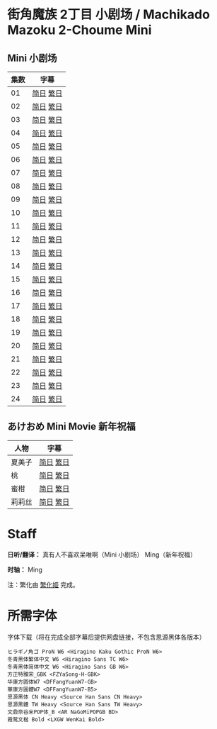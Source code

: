 # 街角魔族 2丁目 小剧场 / Machikado Mazoku 2-Choume Mini
## Mini 小剧场
| 集数 | 字幕 |
| ---- | ---- |
| 01 | [简日](https://raw.githubusercontent.com/MingYSub/SubsArchive/main/Archive/Machikado%20Mazoku%202-Choume/Mini/%5BMingY%5D%20Machikado%20Mazoku%202-Choume%20Mini%20%5B01%5D.CHS_JPN.ass) [繁日](https://raw.githubusercontent.com/MingYSub/SubsArchive/main/Archive/Machikado%20Mazoku%202-Choume/Mini/%5BMingY%5D%20Machikado%20Mazoku%202-Choume%20Mini%20%5B01%5D.CHT_JPN.ass) |
| 02 | [简日](https://raw.githubusercontent.com/MingYSub/SubsArchive/main/Archive/Machikado%20Mazoku%202-Choume/Mini/%5BMingY%5D%20Machikado%20Mazoku%202-Choume%20Mini%20%5B02%5D.CHS_JPN.ass) [繁日](https://raw.githubusercontent.com/MingYSub/SubsArchive/main/Archive/Machikado%20Mazoku%202-Choume/Mini/%5BMingY%5D%20Machikado%20Mazoku%202-Choume%20Mini%20%5B02%5D.CHT_JPN.ass) |
| 03 | [简日](https://raw.githubusercontent.com/MingYSub/SubsArchive/main/Archive/Machikado%20Mazoku%202-Choume/Mini/%5BMingY%5D%20Machikado%20Mazoku%202-Choume%20Mini%20%5B03%5D.CHS_JPN.ass) [繁日](https://raw.githubusercontent.com/MingYSub/SubsArchive/main/Archive/Machikado%20Mazoku%202-Choume/Mini/%5BMingY%5D%20Machikado%20Mazoku%202-Choume%20Mini%20%5B03%5D.CHT_JPN.ass) |
| 04 | [简日](https://raw.githubusercontent.com/MingYSub/SubsArchive/main/Archive/Machikado%20Mazoku%202-Choume/Mini/%5BMingY%5D%20Machikado%20Mazoku%202-Choume%20Mini%20%5B04%5D.CHS_JPN.ass) [繁日](https://raw.githubusercontent.com/MingYSub/SubsArchive/main/Archive/Machikado%20Mazoku%202-Choume/Mini/%5BMingY%5D%20Machikado%20Mazoku%202-Choume%20Mini%20%5B04%5D.CHT_JPN.ass) |
| 05 | [简日](https://raw.githubusercontent.com/MingYSub/SubsArchive/main/Archive/Machikado%20Mazoku%202-Choume/Mini/%5BMingY%5D%20Machikado%20Mazoku%202-Choume%20Mini%20%5B05%5D.CHS_JPN.ass) [繁日](https://raw.githubusercontent.com/MingYSub/SubsArchive/main/Archive/Machikado%20Mazoku%202-Choume/Mini/%5BMingY%5D%20Machikado%20Mazoku%202-Choume%20Mini%20%5B05%5D.CHT_JPN.ass) |
| 06 | [简日](https://raw.githubusercontent.com/MingYSub/SubsArchive/main/Archive/Machikado%20Mazoku%202-Choume/Mini/%5BMingY%5D%20Machikado%20Mazoku%202-Choume%20Mini%20%5B06%5D.CHS_JPN.ass) [繁日](https://raw.githubusercontent.com/MingYSub/SubsArchive/main/Archive/Machikado%20Mazoku%202-Choume/Mini/%5BMingY%5D%20Machikado%20Mazoku%202-Choume%20Mini%20%5B06%5D.CHT_JPN.ass) |
| 07 | [简日](https://raw.githubusercontent.com/MingYSub/SubsArchive/main/Archive/Machikado%20Mazoku%202-Choume/Mini/%5BMingY%5D%20Machikado%20Mazoku%202-Choume%20Mini%20%5B07%5D.CHS_JPN.ass) [繁日](https://raw.githubusercontent.com/MingYSub/SubsArchive/main/Archive/Machikado%20Mazoku%202-Choume/Mini/%5BMingY%5D%20Machikado%20Mazoku%202-Choume%20Mini%20%5B07%5D.CHT_JPN.ass) |
| 08 | [简日](https://raw.githubusercontent.com/MingYSub/SubsArchive/main/Archive/Machikado%20Mazoku%202-Choume/Mini/%5BMingY%5D%20Machikado%20Mazoku%202-Choume%20Mini%20%5B08%5D.CHS_JPN.ass) [繁日](https://raw.githubusercontent.com/MingYSub/SubsArchive/main/Archive/Machikado%20Mazoku%202-Choume/Mini/%5BMingY%5D%20Machikado%20Mazoku%202-Choume%20Mini%20%5B08%5D.CHT_JPN.ass) |
| 09 | [简日](https://raw.githubusercontent.com/MingYSub/SubsArchive/main/Archive/Machikado%20Mazoku%202-Choume/Mini/%5BMingY%5D%20Machikado%20Mazoku%202-Choume%20Mini%20%5B09%5D.CHS_JPN.ass) [繁日](https://raw.githubusercontent.com/MingYSub/SubsArchive/main/Archive/Machikado%20Mazoku%202-Choume/Mini/%5BMingY%5D%20Machikado%20Mazoku%202-Choume%20Mini%20%5B09%5D.CHT_JPN.ass) |
| 10 | [简日](https://raw.githubusercontent.com/MingYSub/SubsArchive/main/Archive/Machikado%20Mazoku%202-Choume/Mini/%5BMingY%5D%20Machikado%20Mazoku%202-Choume%20Mini%20%5B10%5D.CHS_JPN.ass) [繁日](https://raw.githubusercontent.com/MingYSub/SubsArchive/main/Archive/Machikado%20Mazoku%202-Choume/Mini/%5BMingY%5D%20Machikado%20Mazoku%202-Choume%20Mini%20%5B10%5D.CHT_JPN.ass) |
| 11 | [简日](https://raw.githubusercontent.com/MingYSub/SubsArchive/main/Archive/Machikado%20Mazoku%202-Choume/Mini/%5BMingY%5D%20Machikado%20Mazoku%202-Choume%20Mini%20%5B11%5D.CHS_JPN.ass) [繁日](https://raw.githubusercontent.com/MingYSub/SubsArchive/main/Archive/Machikado%20Mazoku%202-Choume/Mini/%5BMingY%5D%20Machikado%20Mazoku%202-Choume%20Mini%20%5B11%5D.CHT_JPN.ass) |
| 12 | [简日](https://raw.githubusercontent.com/MingYSub/SubsArchive/main/Archive/Machikado%20Mazoku%202-Choume/Mini/%5BMingY%5D%20Machikado%20Mazoku%202-Choume%20Mini%20%5B12%5D.CHS_JPN.ass) [繁日](https://raw.githubusercontent.com/MingYSub/SubsArchive/main/Archive/Machikado%20Mazoku%202-Choume/Mini/%5BMingY%5D%20Machikado%20Mazoku%202-Choume%20Mini%20%5B12%5D.CHT_JPN.ass) |
| 13 | [简日](https://raw.githubusercontent.com/MingYSub/SubsArchive/main/Archive/Machikado%20Mazoku%202-Choume/Mini/%5BMingY%5D%20Machikado%20Mazoku%202-Choume%20Mini%20%5B13%5D.CHS_JPN.ass) [繁日](https://raw.githubusercontent.com/MingYSub/SubsArchive/main/Archive/Machikado%20Mazoku%202-Choume/Mini/%5BMingY%5D%20Machikado%20Mazoku%202-Choume%20Mini%20%5B13%5D.CHT_JPN.ass) |
| 14 | [简日](https://raw.githubusercontent.com/MingYSub/SubsArchive/main/Archive/Machikado%20Mazoku%202-Choume/Mini/%5BMingY%5D%20Machikado%20Mazoku%202-Choume%20Mini%20%5B14%5D.CHS_JPN.ass) [繁日](https://raw.githubusercontent.com/MingYSub/SubsArchive/main/Archive/Machikado%20Mazoku%202-Choume/Mini/%5BMingY%5D%20Machikado%20Mazoku%202-Choume%20Mini%20%5B14%5D.CHT_JPN.ass) |
| 15 | [简日](https://raw.githubusercontent.com/MingYSub/SubsArchive/main/Archive/Machikado%20Mazoku%202-Choume/Mini/%5BMingY%5D%20Machikado%20Mazoku%202-Choume%20Mini%20%5B15%5D.CHS_JPN.ass) [繁日](https://raw.githubusercontent.com/MingYSub/SubsArchive/main/Archive/Machikado%20Mazoku%202-Choume/Mini/%5BMingY%5D%20Machikado%20Mazoku%202-Choume%20Mini%20%5B15%5D.CHT_JPN.ass) |
| 16 | [简日](https://raw.githubusercontent.com/MingYSub/SubsArchive/main/Archive/Machikado%20Mazoku%202-Choume/Mini/%5BMingY%5D%20Machikado%20Mazoku%202-Choume%20Mini%20%5B16%5D.CHS_JPN.ass) [繁日](https://raw.githubusercontent.com/MingYSub/SubsArchive/main/Archive/Machikado%20Mazoku%202-Choume/Mini/%5BMingY%5D%20Machikado%20Mazoku%202-Choume%20Mini%20%5B16%5D.CHT_JPN.ass) |
| 17 | [简日](https://raw.githubusercontent.com/MingYSub/SubsArchive/main/Archive/Machikado%20Mazoku%202-Choume/Mini/%5BMingY%5D%20Machikado%20Mazoku%202-Choume%20Mini%20%5B17%5D.CHS_JPN.ass) [繁日](https://raw.githubusercontent.com/MingYSub/SubsArchive/main/Archive/Machikado%20Mazoku%202-Choume/Mini/%5BMingY%5D%20Machikado%20Mazoku%202-Choume%20Mini%20%5B17%5D.CHT_JPN.ass) |
| 18 | [简日](https://raw.githubusercontent.com/MingYSub/SubsArchive/main/Archive/Machikado%20Mazoku%202-Choume/Mini/%5BMingY%5D%20Machikado%20Mazoku%202-Choume%20Mini%20%5B18%5D.CHS_JPN.ass) [繁日](https://raw.githubusercontent.com/MingYSub/SubsArchive/main/Archive/Machikado%20Mazoku%202-Choume/Mini/%5BMingY%5D%20Machikado%20Mazoku%202-Choume%20Mini%20%5B18%5D.CHT_JPN.ass) |
| 19 | [简日](https://raw.githubusercontent.com/MingYSub/SubsArchive/main/Archive/Machikado%20Mazoku%202-Choume/Mini/%5BMingY%5D%20Machikado%20Mazoku%202-Choume%20Mini%20%5B19%5D.CHS_JPN.ass) [繁日](https://raw.githubusercontent.com/MingYSub/SubsArchive/main/Archive/Machikado%20Mazoku%202-Choume/Mini/%5BMingY%5D%20Machikado%20Mazoku%202-Choume%20Mini%20%5B19%5D.CHT_JPN.ass) |
| 20 | [简日](https://raw.githubusercontent.com/MingYSub/SubsArchive/main/Archive/Machikado%20Mazoku%202-Choume/Mini/%5BMingY%5D%20Machikado%20Mazoku%202-Choume%20Mini%20%5B20%5D.CHS_JPN.ass) [繁日](https://raw.githubusercontent.com/MingYSub/SubsArchive/main/Archive/Machikado%20Mazoku%202-Choume/Mini/%5BMingY%5D%20Machikado%20Mazoku%202-Choume%20Mini%20%5B20%5D.CHT_JPN.ass) |
| 21 | [简日](https://raw.githubusercontent.com/MingYSub/SubsArchive/main/Archive/Machikado%20Mazoku%202-Choume/Mini/%5BMingY%5D%20Machikado%20Mazoku%202-Choume%20Mini%20%5B21%5D.CHS_JPN.ass) [繁日](https://raw.githubusercontent.com/MingYSub/SubsArchive/main/Archive/Machikado%20Mazoku%202-Choume/Mini/%5BMingY%5D%20Machikado%20Mazoku%202-Choume%20Mini%20%5B21%5D.CHT_JPN.ass) |
| 22 | [简日](https://raw.githubusercontent.com/MingYSub/SubsArchive/main/Archive/Machikado%20Mazoku%202-Choume/Mini/%5BMingY%5D%20Machikado%20Mazoku%202-Choume%20Mini%20%5B22%5D.CHS_JPN.ass) [繁日](https://raw.githubusercontent.com/MingYSub/SubsArchive/main/Archive/Machikado%20Mazoku%202-Choume/Mini/%5BMingY%5D%20Machikado%20Mazoku%202-Choume%20Mini%20%5B22%5D.CHT_JPN.ass) |
| 23 | [简日](https://raw.githubusercontent.com/MingYSub/SubsArchive/main/Archive/Machikado%20Mazoku%202-Choume/Mini/%5BMingY%5D%20Machikado%20Mazoku%202-Choume%20Mini%20%5B23%5D.CHS_JPN.ass) [繁日](https://raw.githubusercontent.com/MingYSub/SubsArchive/main/Archive/Machikado%20Mazoku%202-Choume/Mini/%5BMingY%5D%20Machikado%20Mazoku%202-Choume%20Mini%20%5B23%5D.CHT_JPN.ass) |
| 24 | [简日](https://raw.githubusercontent.com/MingYSub/SubsArchive/main/Archive/Machikado%20Mazoku%202-Choume/Mini/%5BMingY%5D%20Machikado%20Mazoku%202-Choume%20Mini%20%5B24%5D.CHS_JPN.ass) [繁日](https://raw.githubusercontent.com/MingYSub/SubsArchive/main/Archive/Machikado%20Mazoku%202-Choume/Mini/%5BMingY%5D%20Machikado%20Mazoku%202-Choume%20Mini%20%5B24%5D.CHT_JPN.ass) |

## あけおめ Mini Movie 新年祝福
| 人物 | 字幕 |
| ---- | ---- |
| 夏美子 | [简日](https://raw.githubusercontent.com/MingYSub/SubsArchive/main/Archive/Machikado%20Mazoku%202-Choume/Mini/%5BMingY%5D%20Machikado%20Mazoku%202-Choume%20Akeome%20Mini%20Movie%20%5BShamiko%5D.CHS_JPN.ass) [繁日](https://raw.githubusercontent.com/MingYSub/SubsArchive/main/Archive/Machikado%20Mazoku%202-Choume/Mini/%5BMingY%5D%20Machikado%20Mazoku%202-Choume%20Akeome%20Mini%20Movie%20%5BShamiko%5D.CHT_JPN.ass) |
| 桃 | [简日](https://raw.githubusercontent.com/MingYSub/SubsArchive/main/Archive/Machikado%20Mazoku%202-Choume/Mini/%5BMingY%5D%20Machikado%20Mazoku%202-Choume%20Akeome%20Mini%20Movie%20%5BMomo%5D.CHS_JPN.ass) [繁日](https://raw.githubusercontent.com/MingYSub/SubsArchive/main/Archive/Machikado%20Mazoku%202-Choume/Mini/%5BMingY%5D%20Machikado%20Mazoku%202-Choume%20Akeome%20Mini%20Movie%20%5BMomo%5D.CHT_JPN.ass) |
| 蜜柑 | [简日](https://raw.githubusercontent.com/MingYSub/SubsArchive/main/Archive/Machikado%20Mazoku%202-Choume/Mini/%5BMingY%5D%20Machikado%20Mazoku%202-Choume%20Akeome%20Mini%20Movie%20%5BMikan%5D.CHS_JPN.ass) [繁日](https://raw.githubusercontent.com/MingYSub/SubsArchive/main/Archive/Machikado%20Mazoku%202-Choume/Mini/%5BMingY%5D%20Machikado%20Mazoku%202-Choume%20Akeome%20Mini%20Movie%20%5BMikan%5D.CHT_JPN.ass) |
| 莉莉丝 | [简日](https://raw.githubusercontent.com/MingYSub/SubsArchive/main/Archive/Machikado%20Mazoku%202-Choume/Mini/%5BMingY%5D%20Machikado%20Mazoku%202-Choume%20Akeome%20Mini%20Movie%20%5BLilith%5D.CHS_JPN.ass) [繁日](https://raw.githubusercontent.com/MingYSub/SubsArchive/main/Archive/Machikado%20Mazoku%202-Choume/Mini/%5BMingY%5D%20Machikado%20Mazoku%202-Choume%20Akeome%20Mini%20Movie%20%5BLilith%5D.CHT_JPN.ass) |

# Staff
**日听/翻译：** 真有人不喜欢呆唯啊（Mini 小剧场）   Ming（新年祝福）

**时轴：** Ming

注：繁化由 [繁化姬](https://zhconvert.org) 完成。

# 所需字体
字体下载（将在完成全部字幕后提供网盘链接，不包含思源黑体各版本）

```
ヒラギノ角ゴ ProN W6 <Hiragino Kaku Gothic ProN W6>
冬青黑体繁体中文 W6 <Hiragino Sans TC W6>
冬青黑体简体中文 W6 <Hiragino Sans GB W6>
方正特雅宋_GBK <FZYaSong-H-GBK>
华康方圆体W7 <DFFangYuanW7-GB>
華康方圓體W7 <DFFangYuanW7-B5>
思源黑体 CN Heavy <Source Han Sans CN Heavy>
思源黑體 TW Heavy <Source Han Sans TW Heavy>
文鼎奈谷米POP体_B <AR NaGoMiPOPGB BD>
霞鹜文楷 Bold <LXGW WenKai Bold>
```